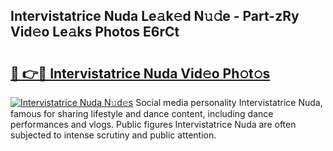 ## Intervistatrice Nuda Le𝚊k𝚎d N𝚞𝚍e - Part-zRy Vid𝚎o Le𝚊ks Photos E6rCt

# <h2><a href="http://fbf1xrx.evod.top/?m=Intervistatrice+Nuda">🔗 👉🔴 Intervistatrice Nuda Vid𝚎o Ph𝚘t𝚘s</a></h2>

[![Intervistatrice Nuda N𝚞d𝚎s](https://i.imgur.com/8V9OHl7.gif)](http://fbf1xrx.evod.top/?m=Intervistatrice+Nuda)
Social media personality Intervistatrice Nuda, famous for sharing lifestyle and dance content, including dance performances and vlogs. Public figures Intervistatrice Nuda are often subjected to intense scrutiny and public attention. 
